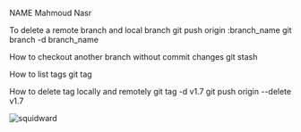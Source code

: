 NAME
Mahmoud Nasr

To delete a remote branch and local branch
git push origin :branch_name
git branch -d branch_name

How to checkout another branch without commit changes
git stash

How to list tags
git tag

How to delete tag locally and remotely
git tag -d v1.7
git push origin --delete v1.7

![squidward](https://imgs.search.brave.com/MVA0tq1GyxSw0JHHpqv57g80RsbYXKGzdpXYEZK3-L8/rs:fit:860:0:0:0/g:ce/aHR0cHM6Ly9zdGF0/aWMxLnRoZWdhbWVy/aW1hZ2VzLmNvbS93/b3JkcHJlc3Mvd3At/Y29udGVudC91cGxv/YWRzLzIwMjEvMDgv/SGFuZHNvbWUtU3F1/aWR3YXJkLmpwZw)
